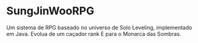 # SungJinWooRPG
Um sistema de RPG baseado no universo de Solo Leveling, implementado em Java. Evolua de um caçador rank E para o Monarca das Sombras.
